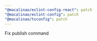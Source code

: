 ```yaml
---
"@macalinao/eslint-config-react": patch
"@macalinao/eslint-config": patch
"@macalinao/tsconfig": patch
---
```


Fix publish command
